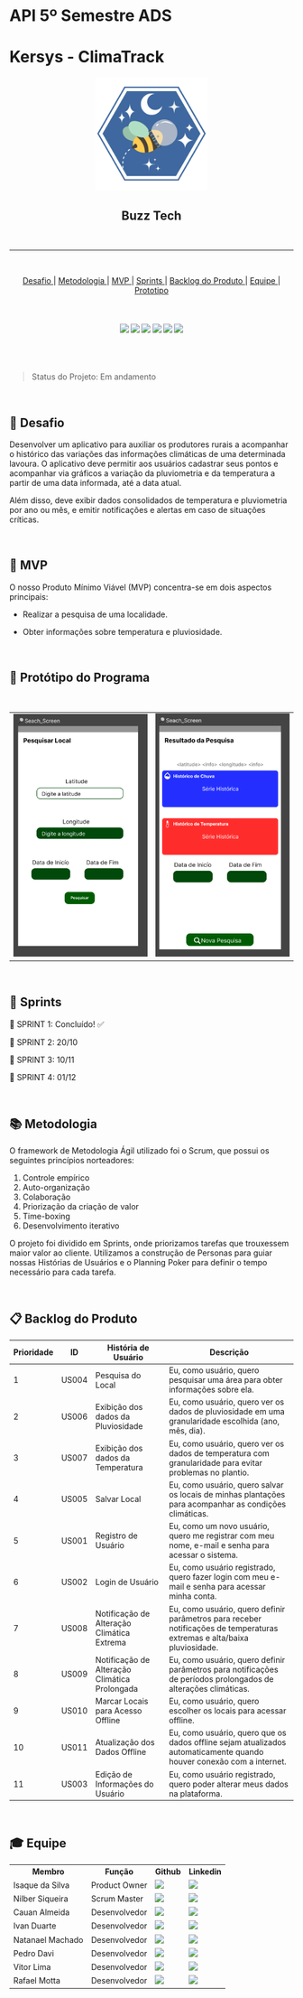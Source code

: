 # API 5º Semestre ADS 
# Kersys - ClimaTrack

<p align="center">
      <img src="Documentação/Img/Logo/logo-BuzzTech.png" alt="logo da Buzz Tech" width="200">
      <h2 align="center"> Buzz Tech</h2>

<br>

<hr>
<br>
<p align="center">
  <a href ="#desafio"> Desafio </a>  |   
  <a href ="#metodologia"> Metodologia </a>  |
  <a href ="#mvp"> MVP </a>  |
  <a href ="#sprint"> Sprints </a>  |
  <a href ="#backlog"> Backlog do Produto </a>  | 
  <a href ="#equipe"> Equipe </a> |
  <a href ="#prot"> Prototipo </a>
</p>

<br>

<h4 align="center">
 <a href="https://www.figma.com/"><img src="https://img.shields.io/badge/Figma-F24E1E?style=for-the-badge&logo=figma&logoColor=white"/></a>
 <a href="https://firebase.google.com/"><img src="https://img.shields.io/badge/Firebase-FFCA28?style=for-the-badge&logo=Firebase&logoColor=white"/></a>
 <a href="https://github.com/"><img src="https://img.shields.io/badge/github-%23121011.svg?style=for-the-badge&logo=github&logoColor=white"/></a>
 <a href="https://www.python.org/"><img src="https://img.shields.io/badge/Python-3776AB?style=for-the-badge&logo=python&logoColor=white"/></a>
 <a href="https://reactnative.dev/"><img src="https://img.shields.io/badge/React_Native-20232A?style=for-the-badge&logo=react&logoColor=61DAFB"/></a>
 <a href="https://www.typescriptlang.org/"><img src="https://img.shields.io/badge/TypeScript-3178C6?style=for-the-badge&logo=typescript&logoColor=white"/></a>
</h4>


<br>
<br>

> Status do Projeto: Em andamento

<br>

## :medal_sports: Desafio <a id="desafio"></a>

Desenvolver um aplicativo para auxiliar os produtores rurais a acompanhar o histórico das variações das informações climáticas de uma determinada lavoura. O aplicativo deve permitir aos usuários cadastrar seus pontos e acompanhar via gráficos a variação da pluviometria e da temperatura a partir de uma data informada, até a data atual. 

Além disso, deve exibir dados consolidados de temperatura e pluviometria por ano ou mês, e emitir notificações e alertas em caso de situações críticas.

<br>

## 🚀 MVP <a id="mvp"></a>


O nosso Produto Mínimo Viável (MVP) concentra-se em dois aspectos principais:
      
- Realizar a pesquisa de uma localidade.

  
- Obter informações sobre temperatura e pluviosidade.


<br>

## 	:art: Protótipo do Programa <a id="prot"></a>

<br>

<div align="center">
  <table>
    <tr>
      <td>
       <img src="Documentação/Img/Prototipo/SearchScreen - media fidelidade.png" width="250" height="">
      </td>
      <td>
        <img src="Documentação/Img/Prototipo/ResultScreen - media fidelidade.png" width="250" height=""> 
      </td>
  </table>
  
</div>


<br>

## 📅 Sprints <a id="sprint"></a>

🔖 SPRINT 1: Concluído! ✅

🔖 SPRINT 2: 20/10

🔖 SPRINT 3: 10/11

🔖 SPRINT 4: 01/12

<br>

## :books: Metodologia <a id="metodologia"></a>

O framework de Metodologia Ágil utilizado foi o Scrum, que possui os seguintes princípios norteadores:

1. Controle empírico
2. Auto-organização
3. Colaboração
4. Priorização da criação de valor
5. Time-boxing
6. Desenvolvimento iterativo

O projeto foi dividido em Sprints, onde priorizamos tarefas que trouxessem maior valor ao cliente. Utilizamos a construção de Personas para guiar nossas Histórias de Usuários e o Planning Poker para definir o tempo necessário para cada tarefa.

<br>

## 📋 Backlog do Produto <a id="backlog"></a>

| **Prioridade** | **ID**   | **História de Usuário**                         | **Descrição**                                                                                                    |
|----------------|----------|-------------------------------------------------|------------------------------------------------------------------------------------------------------------------|
| 1              | US004    | Pesquisa do Local                               | Eu, como usuário, quero pesquisar uma área para obter informações sobre ela.                                      |
| 2              | US006    | Exibição dos dados da Pluviosidade              | Eu, como usuário, quero ver os dados de pluviosidade em uma granularidade escolhida (ano, mês, dia).              |
| 3              | US007    | Exibição dos dados da Temperatura               | Eu, como usuário, quero ver os dados de temperatura com granularidade para evitar problemas no plantio.           |
| 4              | US005    | Salvar Local                                    | Eu, como usuário, quero salvar os locais de minhas plantações para acompanhar as condições climáticas.            |
| 5              | US001    | Registro de Usuário                             | Eu, como um novo usuário, quero me registrar com meu nome, e-mail e senha para acessar o sistema.                 |
| 6              | US002    | Login de Usuário                                | Eu, como usuário registrado, quero fazer login com meu e-mail e senha para acessar minha conta.                   |
| 7              | US008    | Notificação de Alteração Climática Extrema      | Eu, como usuário, quero definir parâmetros para receber notificações de temperaturas extremas e alta/baixa pluviosidade. |
| 8              | US009    | Notificação de Alteração Climática Prolongada   | Eu, como usuário, quero definir parâmetros para notificações de períodos prolongados de alterações climáticas.     |
| 9              | US010    | Marcar Locais para Acesso Offline               | Eu, como usuário, quero escolher os locais para acessar offline.                                                  |
| 10             | US011    | Atualização dos Dados Offline                   | Eu, como usuário, quero que os dados offline sejam atualizados automaticamente quando houver conexão com a internet. |
| 11             | US003    | Edição de Informações do Usuário                | Eu, como usuário registrado, quero poder alterar meus dados na plataforma.                                        |

<br>

## :mortar_board: Equipe <a id="equipe"></a>

<div align="center">
  <table>
    <tr>
      <th>Membro</th>
      <th>Função</th>
      <th>Github</th>
      <th>Linkedin</th>
    </tr>
    <tr>
      <td>Isaque da Silva</td>
      <td>Product Owner</td>
      <td><a href="https://github.com/KhovetS2"><img src="https://img.shields.io/badge/GitHub-100000?style=for-the-badge&logo=github&logoColor=white"></a></td>
      <td><a href="https://www.linkedin.com/in/isaque-elis-da-silva-2a4087226/"><img src="https://img.shields.io/badge/LinkedIn-0077B5?style=for-the-badge&logo=linkedin&logoColor=white"></a></td>
    </tr>
    <tr>
      <td>Nilber Siqueira</td>
      <td>Scrum Master</td>
      <td><a href="https://github.com/NilberSiqueira"><img src="https://img.shields.io/badge/GitHub-100000?style=for-the-badge&logo=github&logoColor=white"></a></td>
      <td><a href="https://www.linkedin.com/in/nilber-siqueira-b3404a176"><img src="https://img.shields.io/badge/LinkedIn-0077B5?style=for-the-badge&logo=linkedin&logoColor=white"></a></td>
    </tr>
    <tr>
      <td>Cauan Almeida</td>
      <td>Desenvolvedor</td>
      <td><a href="https://github.com/cauancesar"><img src="https://img.shields.io/badge/GitHub-100000?style=for-the-badge&logo=github&logoColor=white"></a></td>
      <td><a href="https://www.linkedin.com/in/cauancesar-almeida/"><img src="https://img.shields.io/badge/LinkedIn-0077B5?style=for-the-badge&logo=linkedin&logoColor=white"></a></td>
    </tr>
    <tr>
      <td>Ivan Duarte</td>
      <td>Desenvolvedor</td>
      <td><a href="https://github.com/Ivan-Duarte"><img src="https://img.shields.io/badge/GitHub-100000?style=for-the-badge&logo=github&logoColor=white"></a></td>
      <td><a href="https://www.linkedin.com/in/ivan-duarte-982532217"><img src="https://img.shields.io/badge/LinkedIn-0077B5?style=for-the-badge&logo=linkedin&logoColor=white"></a></td>
    </tr>
    <tr>
      <td>Natanael Machado</td>
      <td>Desenvolvedor</td>
      <td><a href="https://github.com/NatanaelSM"><img src="https://img.shields.io/badge/GitHub-100000?style=for-the-badge&logo=github&logoColor=white"></a></td>
      <td><a href="https://www.linkedin.com/in/natanael-machado-796841270"><img src="https://img.shields.io/badge/LinkedIn-0077B5?style=for-the-badge&logo=linkedin&logoColor=white"></a></td>
    </tr>
    <tr>
      <td>Pedro Davi</td>
      <td>Desenvolvedor</td>
      <td><a href="https://github.com/PedrohDavi"><img src="https://img.shields.io/badge/GitHub-100000?style=for-the-badge&logo=github&logoColor=white"></a></td>
      <td><a href="https://www.linkedin.com/in/pedro-davi-jobs/"><img src="https://img.shields.io/badge/LinkedIn-0077B5?style=for-the-badge&logo=linkedin&logoColor=white"></a></td>
    </tr>
    <tr>
      <td>Vitor Lima</td>
      <td>Desenvolvedor</td>
      <td><a href="https://github.com/lima2206"><img src="https://img.shields.io/badge/GitHub-100000?style=for-the-badge&logo=github&logoColor=white"></a></td>
      <td><a href="https://www.linkedin.com/in/vitor-spricigo-lima-84a377184"><img src="https://img.shields.io/badge/LinkedIn-0077B5?style=for-the-badge&logo=linkedin&logoColor=white"></a></td>
    </tr>
    <tr>
      <td>Rafael Motta</td>
      <td>Desenvolvedor</td>
      <td><a href="https://github.com/Rafael-Motta"><img src="https://img.shields.io/badge/GitHub-100000?style=for-the-badge&logo=github&logoColor=white"></a></td>
      <td><a href="https://www.linkedin.com/in/rafaelmotta97"><img src="https://img.shields.io/badge/LinkedIn-0077B5?style=for-the-badge&logo=linkedin&logoColor=white"></a></td>
    </tr>
  </table>
</div>

<br>
